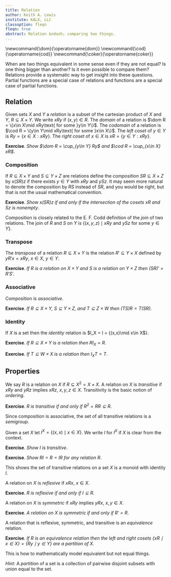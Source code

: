 ```yaml
---
title: Relation
author: Keith A. Lewis
institute: KALX, LLC
classoption: fleqn
fleqn: true
abstract: Relation &ndash; comparing two things.
...
```


\newcommand{\dom}{\operatorname{dom}}
\newcommand{\cod}{\operatorname{cod}}
\newcommand{\coker}{\operatorname{coker}}

When are two things equivalent in some sense even if they are
not equal?  Is one thing bigger than another? Is it even possible to
compare them? Relations provide a systematic way to get insight into
these questions.  Partial functions are a special case of relations and
functions are a special case of partial functions.

## Relation

Given sets $X$ and $Y$ a _relation_ is a subset of the cartesian product
of $X$ and $Y$, $R\subseteq X\times Y$. We write $xRy$ if $(x,y)\in R$.
The _domain_ of a relation is $\dom R = \{x\in X\mid xRy\text{ for some }y\in Y\}$.
The _codomain_ of a relation is $\cod R = \{y\in Y\mid xRy\text{ for some }x\in X\}$.
The _left coset_ of $y\in Y$ is $Ry = \{x\in X: xRy\}$.
The _right coset_ of $x\in X$ is $xR = \{y\in Y: xRy\}$.

__Exercise__. _Show $\dom R = \cup_{y\in Y} Ry$ and $\cod R = \cup_{x\in X} xR$_.

<!--
It is equivalent to think of relations as a function $R\colon X\times Y\to\{0,1\}$
where $R(x,y) = 0$ if $(x,y)\notin R$ and $R(x,y) = 1$ if $(x,y)\in R$.
Writing $2$ for $\{0,1\}$, $R\colon X\times Y\to 2$.
It is equivalent to think of a relation as a function $R,\colon X\to (Y\to 2)$
where $R,(x)\colon Y\to 2$ by $R,(x)(y) = R(x,y)$. This is called _currying_.
The notation $R,$ is non-standard.
-->

### Composition

If $R\subseteq X\times Y$ and $S\subseteq Y\times Z$ are relations define
the _composition_ $SR\subseteq X\times Z$ by
$x(SR)z$ if there exists $y\in Y$ with $xRy$ and $ySz$.
It may seem more natural to denote the composition by $RS$ instead
of $SR$, and you would be right, but that is not the usual mathematical convention.

__Exercise__. _Show $x(SR)z$ if and only if the intersection of the cosets $xR$ and $Sz$ is nonempty_.

Composition is closely related to the E. F. Codd definition of the _join_ of two relations.
The join of $R$ and $S$ on $Y$ is $\{(x,y,z)\mid xRy\text{ and } ySz\text{ for some }y\in Y\}$.

### Transpose

The _transpose_ of a relation $R\subseteq X\times Y$
is the relation $R'\subseteq Y\times X$ defined by $yR'x = xRy$, $x\in X$, $y\in Y$.

__Exercise__. _If $R$ is a relation on $X\times Y$ and $S$ is
a relation on $Y\times Z$ then $(SR)' = R'S'$_.

### Associative

Composition is _associative_.

__Exercise__. _If $R\subseteq X\times Y$, $S\subseteq Y\times Z$,
and $T\subseteq Z\times W$ then $(TS)R = T(SR)$_.

### Identity

If $X$ is a set then the _identity_ relation is $I_X = I = \{(x,x)\mid x\in X\$}.

__Exercise__. _If $R\subseteq X\times Y$ is a relation then $RI_X = R$_.

__Exercise__. _If $T\subseteq W\times X$ is a relation then $I_XT = T$_.

## Properties

We say $R$ is a relation on $X$ if $R\subseteq X^2 = X\times X$.
A relation on $X$ is _transitive_ if $xRy$ and $yRz$ implies $xRz$, $x,y,z\in X$.
Transitivity is the basic notion of _ordering_.

__Exercise__. _$R$ is transitive if and only if $R^2 = RR\subseteq R$_.

Since composition is associative, the set of all transitive relations is a _semigroup_.

Given a set $X$ let $I^X = \{(x,x)\mid x\in X\}$. We write $I$ for $I^X$ if $X$ is clear
from the context.

__Exercise__. _Show $I$ is transitive_.

__Exercise__. _Show $RI = R = IR$ for any relation $R$_.

This shows the set of transitive relations on a set $X$ is a monoid with identity $I$.

A relation on $X$ is _reflexive_ if $xRx$, $x\in X$.

__Exercise__. _$R$ is reflexive if and only if $I\subseteq R$_.

A relation on $X$ is _symmetric_ if $xRy$ implies $yRx$, $x,y\in X$.

__Exercise__. _A relation on $X$ is _symmetric_ if and only if $R' = R$_.

A relation that is reflexive, symmetric, and transitive is an _equivalence_ relation.

__Exercise__. _If $R$ is an equivalence relation then the left and
right cosets ${\{xR\mid x\in X\}
= \{Ry\mid y\in Y\}}$ are a partition of $X$._

This is how to mathematically model equivalent but not equal things.

_Hint_: A _partition_ of a set is a collection of pairwise disjoint
subsets with union equal to the set.

<!--

The _kernel_ of a relation is $\ker R = \{(x,x')\in X\times X:xR = x'R\}\subseteq X\times X$.
The _cokernel_ of a relation is $\coker R = \{(y,y')\in Y\times Y:Ry = Ry'\}\subseteq Y\times Y$.

__Exercise__. _Show $x(SR)z$ if and only if the intersection of the cosets $xR$ and $Sz$ is nonempty_.

Let $I_Z = \{(z,z):z\in Z\}\subseteq Z\times Z$ be the _identity_, or _diagonal_, relation on $Z$.

__Exercise__. _Show for any relation $R\subseteq X\times Y$ that
$I_XR = R$ and $RI_Y = R$_.

The identity element for composition is $I$.

__Exercise__. _Show if $J\subseteq X\times X$ and $JR = R$ for all $R\subseteq X\times Y$
then $J = I_X$_.
<details>
<summary>Solution</summary>

If $R = I_X$ then $J = JI_X = I_X$.

</details>

__Exercise__. _Show if $J\subseteq Y\times Y$ and $RJ = R$ for all $R\in X\times Y$
then $J = I_Y$_.

The identity element is unique.

__Exercise__. _Show for any relations $R\subseteq X\times Y$, $X\subseteq Y\times Z$,
and $T\subseteq Z\times W$ that $(TS)R = T(SR)$_.

Composition is associative. 

_Rel_ is the _category_ where the objects are sets and the arrows are relations.

The _transpose_, or _converse_, of the relation $R\subseteq X\times Y$
is the relation $R' = \{(y,x):(x,y)\in R\} \subseteq Y\times X$.
Obviously $\dom R' = \cod R$ and $\cod R' = \dom R$.

__Exercise__. _Show for any relation $R\subseteq X\times Y$ that
$I_{RY} \subseteq R'R$ and
$I_{XR} \subseteq RR'$_.

<details>
<summary>Solution</summary>

If $x\in RY$ then $(x,y)\in R$ for some $y\in Y$ so $(y,x)\in R'$ and $(x,x)\in RR'$.
A similar argument applies to $y\in XR$.

</details>

If $RS = I_S$ then $R$ is a _left inverse_, or _retract_, of $X$
and $X$ is a _right inverse_, or _section_, of $R$.

__Exercise__. _If $R\subseteq X\times Y$ has a section show $UR = VR$ implies $U = V$ for any $U,V\in Z\times X$_.

A relation satifying right cancellation is called _mono_.

__Exercise__. _Find a relation that is mono but does not have a section_.

__Exercise__. _If $S\subseteq Y\times Z$ has a retract show $SU = SV$ implies $U = V$ for any $U,V\in Z\times X$_.

A relation satifying _left cancellation_ is called _epi_.

__Exercise__. _Find a relation that is epi but does not have a retract_.

If $RS = I_S$ and $SR = I_R$ then $R$ is _invertible_ with _inverse_ $S$. Likewise, $S$ is
invertible with inverse $R$. A relation that is both epi and mono is called _iso_.

__Exercise__. _Show inverses are unique_.
<details>
<summary>Solution</summary>

If $S$ and $T$ are inverses of $R$ then $S = S(RT) = (SR)T = T$. 

</details>

A _partial function_ is a relation $R\subseteq X\times Y$ where $xR$ has exactly one
element $y\in Y$ when $x\in RY$ so we can unambiguously write $R(x) = y$ for $xRy$.
Partial functions use $R\colon X\hookrightarrow Y$ instead of $R\subseteq X\times Y.
A _function_ is a partial function with $RY = X$ and we write $R\colon X\to Y$.

Every partial function can be extended to a function by introducing an
element $\bot\not\in Y$ and defining
$\underline{R} = R\cup((X\setminus RY)\times \{\bot\})\subseteq R\times (S\cup\{\bot\})$.

__Exercise__. _Show if $R$ is a partial function then $\underline{R}$ is a function_.
<details>
<summary>Solution</summary>

If $x\in RY$ then $x\overline{R} = xR$ has one element. If $x\not\in RY$
then $x\overline{R} = \{\bot\}$ has one element.

</details>

__Exercise__. If $R$ and $S$ are (partial) functions show $(x,z)\in RS$ if and only if $S(R(x)) = z$.

A mono (partial) function is called _injective_, or _one-to-one_,
and an epi (partial) function is called _surjective_, or _onto_.

__Exercise__. _Show a function has a left inverse if and only if it is injective_.
<details>
<summary>Solution</summary>

If $R$ has a left inverse $S$ then $SR = I$. If $R(x) = R(x')$ then $x = SR(x) = SR(x') = x'$.
If $R$ is injective then $R'$ is a left inverse.

</details>

__Exercise__. _Show a function has a right inverse if and only if it is surjective_.
<details>
<summary>Solution</summary>

If $R$ has a left inverse $S$ then $SR = I$. If $R(x) = R(x')$ then $x = SR(x) = SR(x') = x'$.

</details>


### Lattice Structure

Relations on $X\times X$ are ordered by set inclusion. If $R\subset S$
then $RT\subset ST$ and $TR\subset TS$ for any $T\subseteq X\times X$.
This shows $(R\cap S)T \subseteq RT\cap ST$ and $T(R\cap S) \subseteq TR\cap TS$.
Similarly $(R\cup S)T \supseteq RT\cup ST$ and $T(R\cup S) \supseteq TR\cup TS$.

This shows $(R\cap I)S \subseteq RS \cap S$ and $(R\cup I)S \supset RS\cup R$
so $(R\cup I)R\supseteq R^2\cup R$.

If $R,S,T\subseteq X\times X$ then $(R\cup S)T \subseteq RT\cup ST$
since $(R\cup S)T \supseteq RT$ and $(R\cup T)\supset

A relation $R\subseteq X\times X$ is _transitive_ if $R^2\subseteq R$, that is,
$xRy$ and $yRz$ imply $xRz$ for $x,y,z\in X$.

A relation $R\subseteq X\times X$ is _reflexive_ if $I_X\subseteq R$, that is,
$xRx$ for all $x\in X$.

__Exercise__. _If $R,S\subseteq X\times X$ then $(R\cup I)S = (RS)\cup I = R(I\cup S)$_.

A relation $R$ on $X\times X$ is _reflexive_
if $xRx$ for $x\in X$, _symmetric_ if $xRy$ implies $yRx$ for $x,y\in X$,
_antisymmetric_ if $xRy$ and $yRx$ imply $x = y$ for $x,y\in X$,
and _transitive_ if $xRy$ and $yRz$ imply $xRz$

__Exercise__. _Show
a relation $R$ is reflexive if $I\subseteq R$, symmetric if
$R' = R$, antisymetric if $R\cap R' = I$, and transitive if
$RR \subseteq R$_.

__Exercise__. _An antisymmetric relation is reflexive_.

__Exercise__. _Find a symmetric relation that is not reflexive_.

__Exercise__. _If $R$ is both symmetric and antisymmetric then $R = I$_.

__Exercise__. _If $R,S\subseteq X\times X$ then $(R\cup I)S = (RS)\cup I = R(I\cup S)$

Adding the diagonal to any relation makes it reflexive.

__Exercise__. _If $R$ is transitive then $R\cup I$ is also transitive_.
<details>
<summary>Solution</summary>

We have $(R\cup I)(R\sup I) = (R(R\cup I)\cup I$ = (RR)\cup I\subseteq R\cup I$.

</details>

A relation that is transitive and reflexive is called a _preorder_.
 
_Weak Partial Order_
  ~ antisymmetric and transitive

_Partial Order_ (poset)
  ~ reflexive, antisymmetric, and transitive

The common theme here is transitive. It's what makes an order an order.
The _transitive closure_ of any relation $R$ is $R^*$ where
$xR^*y$ if and only if $xR^ny$ for some positive integer $n$.

__Exercise__. _Show the transitive closure of any relation is transitive_.

_Equivalence Relation_
  ~ reflexive, symmetric, and transitive
 

A relation is _total_ either $xRy$ or $yRx$ for all $x,y\in X$.

__Exercise__. _Show a total relation satisfies $R\cup R' = X\times X$_.

A relation is _directed_ if for every $x,y\in X$ there exists $z\in X$
with $xRz$ and $yRz$.

__Exercise__. _Total orders are directed_.

A _net_ is a directed poset. They can be used to define limits.

If $N$ is a net and $f_\nu\colon X\to X$ where $X$ is any topological space
then $\lim_{\nu\in N} f_\nu(x) = y$ if and only if for every neighborhood $U$
of $y$ there exists $\nu_0\in N$ such that
$f_\nu(x)\in U$ when $\nu\ge\nu_0$.

An _equivalence relation_ partitions the set $X$ into
_cosets_ $x/R = \{y\in X:xRy\}$ and we write $X/R$ ($X$ _modulo_ $R$)
for the collection of all cosets.
The union of all cosets is $X$ and cosets are pairwise disjoint.

__Exercise__. _Show $x\in x/R$ for every $x\in X$_.

__Exercise__. _Show if $x/R\cap y/R\not=\emptyset$ then $x/R = y/R$.

# Remarks

Partial functions show up often without getting the recognition they
deserve.  For example, $f(x) = 1/x$ where $x$ is a real number is a
partial function with domain $x \not= 0$.
-->
